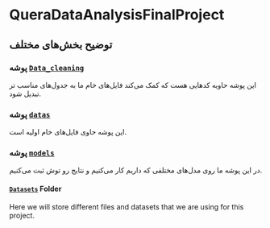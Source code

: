 # QueraDataAnalysisFinalProject

## توضیح بخش‌های مختلف

### پوشه [```Data_cleaning```]("/Data_cleaning") 
این پوشه حاویه کدهایی هست که کمک می‌کند فایل‌های خام ما به جدول‌های مناسب تر تبدیل شود.

### پوشه [```datas```]("/datas") 
این پوشه حاوی فایل‌های خام اولیه است.

### پوشه [```models```]("/models") 
در این پوشه ما روی مدل‌های مختلفی که داریم کار می‌کنیم و نتایج رو توش ثبت می‌کنیم.

#### [```Datasets```]("/Datasets") Folder
Here we will store different files and datasets that we are using for this project.
